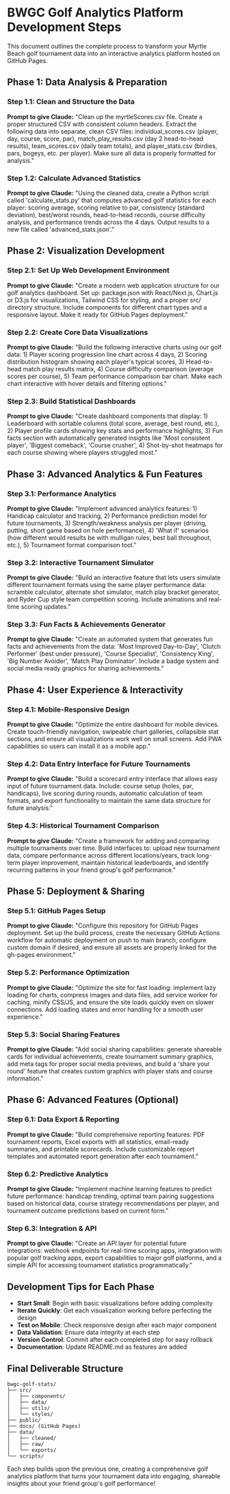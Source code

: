 # BWGC Golf Analytics Platform Development Steps

This document outlines the complete process to transform your Myrtle Beach golf tournament data into an interactive analytics platform hosted on GitHub Pages.

## Phase 1: Data Analysis & Preparation

### Step 1.1: Clean and Structure the Data
**Prompt to give Claude:** 
"Clean up the myrtleScores.csv file. Create a proper structured CSV with consistent column headers. Extract the following data into separate, clean CSV files: individual_scores.csv (player, day, course, score, par), match_play_results.csv (day 2 head-to-head results), team_scores.csv (daily team totals), and player_stats.csv (birdies, pars, bogeys, etc. per player). Make sure all data is properly formatted for analysis."

### Step 1.2: Calculate Advanced Statistics
**Prompt to give Claude:**
"Using the cleaned data, create a Python script called 'calculate_stats.py' that computes advanced golf statistics for each player: scoring average, scoring relative to par, consistency (standard deviation), best/worst rounds, head-to-head records, course difficulty analysis, and performance trends across the 4 days. Output results to a new file called 'advanced_stats.json'."

## Phase 2: Visualization Development

### Step 2.1: Set Up Web Development Environment
**Prompt to give Claude:**
"Create a modern web application structure for our golf analytics dashboard. Set up: package.json with React/Next.js, Chart.js or D3.js for visualizations, Tailwind CSS for styling, and a proper src/ directory structure. Include components for different chart types and a responsive layout. Make it ready for GitHub Pages deployment."

### Step 2.2: Create Core Data Visualizations
**Prompt to give Claude:**
"Build the following interactive charts using our golf data: 1) Player scoring progression line chart across 4 days, 2) Scoring distribution histogram showing each player's typical scores, 3) Head-to-head match play results matrix, 4) Course difficulty comparison (average scores per course), 5) Team performance comparison bar chart. Make each chart interactive with hover details and filtering options."

### Step 2.3: Build Statistical Dashboards
**Prompt to give Claude:**
"Create dashboard components that display: 1) Leaderboard with sortable columns (total score, average, best round, etc.), 2) Player profile cards showing key stats and performance highlights, 3) Fun facts section with automatically generated insights like 'Most consistent player', 'Biggest comeback', 'Course crusher', 4) Shot-by-shot heatmaps for each course showing where players struggled most."

## Phase 3: Advanced Analytics & Fun Features

### Step 3.1: Performance Analytics
**Prompt to give Claude:**
"Implement advanced analytics features: 1) Handicap calculator and tracking, 2) Performance prediction model for future tournaments, 3) Strength/weakness analysis per player (driving, putting, short game based on hole performance), 4) 'What if' scenarios (how different would results be with mulligan rules, best ball throughout, etc.), 5) Tournament format comparison tool."

### Step 3.2: Interactive Tournament Simulator
**Prompt to give Claude:**
"Build an interactive feature that lets users simulate different tournament formats using the same player performance data: scramble calculator, alternate shot simulator, match play bracket generator, and Ryder Cup style team competition scoring. Include animations and real-time scoring updates."

### Step 3.3: Fun Facts & Achievements Generator
**Prompt to give Claude:**
"Create an automated system that generates fun facts and achievements from the data: 'Most Improved Day-to-Day', 'Clutch Performer' (best under pressure), 'Course Specialist', 'Consistency King', 'Big Number Avoider', 'Match Play Dominator'. Include a badge system and social media ready graphics for sharing achievements."

## Phase 4: User Experience & Interactivity

### Step 4.1: Mobile-Responsive Design
**Prompt to give Claude:**
"Optimize the entire dashboard for mobile devices. Create touch-friendly navigation, swipeable chart galleries, collapsible stat sections, and ensure all visualizations work well on small screens. Add PWA capabilities so users can install it as a mobile app."

### Step 4.2: Data Entry Interface for Future Tournaments
**Prompt to give Claude:**
"Build a scorecard entry interface that allows easy input of future tournament data. Include: course setup (holes, par, handicaps), live scoring during rounds, automatic calculation of team formats, and export functionality to maintain the same data structure for future analysis."

### Step 4.3: Historical Tournament Comparison
**Prompt to give Claude:**
"Create a framework for adding and comparing multiple tournaments over time. Build interfaces to: upload new tournament data, compare performance across different locations/years, track long-term player improvement, maintain historical leaderboards, and identify recurring patterns in your friend group's golf performance."

## Phase 5: Deployment & Sharing

### Step 5.1: GitHub Pages Setup
**Prompt to give Claude:**
"Configure this repository for GitHub Pages deployment. Set up the build process, create the necessary GitHub Actions workflow for automatic deployment on push to main branch, configure custom domain if desired, and ensure all assets are properly linked for the gh-pages environment."

### Step 5.2: Performance Optimization
**Prompt to give Claude:**
"Optimize the site for fast loading: implement lazy loading for charts, compress images and data files, add service worker for caching, minify CSS/JS, and ensure the site loads quickly even on slower connections. Add loading states and error handling for a smooth user experience."

### Step 5.3: Social Sharing Features
**Prompt to give Claude:**
"Add social sharing capabilities: generate shareable cards for individual achievements, create tournament summary graphics, add meta tags for proper social media previews, and build a 'share your round' feature that creates custom graphics with player stats and course information."

## Phase 6: Advanced Features (Optional)

### Step 6.1: Data Export & Reporting
**Prompt to give Claude:**
"Build comprehensive reporting features: PDF tournament reports, Excel exports with all statistics, email-ready summaries, and printable scorecards. Include customizable report templates and automated report generation after each tournament."

### Step 6.2: Predictive Analytics
**Prompt to give Claude:**
"Implement machine learning features to predict future performance: handicap trending, optimal team pairing suggestions based on historical data, course strategy recommendations per player, and tournament outcome predictions based on current form."

### Step 6.3: Integration & API
**Prompt to give Claude:**
"Create an API layer for potential future integrations: webhook endpoints for real-time scoring apps, integration with popular golf tracking apps, export capabilities to major golf platforms, and a simple API for accessing tournament statistics programmatically."

## Development Tips for Each Phase

- **Start Small**: Begin with basic visualizations before adding complexity
- **Iterate Quickly**: Get each visualization working before perfecting the design
- **Test on Mobile**: Check responsive design after each major component
- **Data Validation**: Ensure data integrity at each step
- **Version Control**: Commit after each completed step for easy rollback
- **Documentation**: Update README.md as features are added

## Final Deliverable Structure
```
bwgc-golf-stats/
├── src/
│   ├── components/
│   ├── data/
│   ├── utils/
│   └── styles/
├── public/
├── docs/ (GitHub Pages)
├── data/
│   ├── cleaned/
│   ├── raw/
│   └── exports/
└── scripts/
```

Each step builds upon the previous one, creating a comprehensive golf analytics platform that turns your tournament data into engaging, shareable insights about your friend group's golf performance!